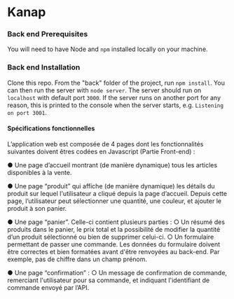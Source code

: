 # Kanap #

### Back end Prerequisites ###

You will need to have Node and `npm` installed locally on your machine.

### Back end Installation ###

Clone this repo. From the "back" folder of the project, run `npm install`. You 
can then run the server with `node server`. 
The server should run on `localhost` with default port `3000`. If the
server runs on another port for any reason, this is printed to the
console when the server starts, e.g. `Listening on port 3001`.

#### Spécifications fonctionnelles ####

L’application web est composée de 4 pages dont les fonctionnalités suivantes doivent êtres codées en Javascript (Partie Front-end) :

● Une page d’accueil montrant (de manière dynamique) tous les articles disponibles à
la vente.

● Une page “produit” qui affiche (de manière dynamique) les détails du produit sur
lequel l'utilisateur a cliqué depuis la page d’accueil. Depuis cette page, l’utilisateur
peut sélectionner une quantité, une couleur, et ajouter le produit à son panier.

● Une page “panier”. Celle-ci contient plusieurs parties :
  ○ Un résumé des produits dans le panier, le prix total et la possibilité de
    modifier la quantité d’un produit sélectionné ou bien de supprimer celui-ci.
  ○ Un formulaire permettant de passer une commande. Les données du
    formulaire doivent être correctes et bien formatées avant d'être renvoyées au
    back-end. Par exemple, pas de chiffre dans un champ prénom.
    
● Une page “confirmation” :
  ○ Un message de confirmation de commande, remerciant l'utilisateur pour sa
    commande, et indiquant l'identifiant de commande envoyé par l’API.
